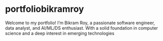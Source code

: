 # portfoliobikramroy
Welcome to my portfolio! I’m Bikram Roy, a passionate software engineer, data analyst, and AI/ML/DS enthusiast. With a solid foundation in computer science and a deep interest in emerging technologies
